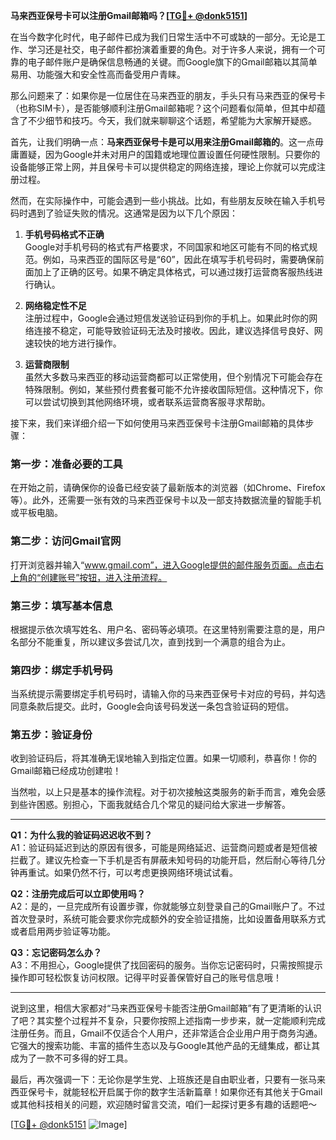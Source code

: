 **马来西亚保号卡可以注册Gmail邮箱吗？[[TG💪+ @donk5151](https://t.me/s/donk5151)]**

在当今数字化时代，电子邮件已成为我们日常生活中不可或缺的一部分。无论是工作、学习还是社交，电子邮件都扮演着重要的角色。对于许多人来说，拥有一个可靠的电子邮件账户是确保信息畅通的关键。而Google旗下的Gmail邮箱以其简单易用、功能强大和安全性高而备受用户青睐。

那么问题来了：如果你是一位居住在马来西亚的朋友，手头只有马来西亚的保号卡（也称SIM卡），是否能够顺利注册Gmail邮箱呢？这个问题看似简单，但其中却蕴含了不少细节和技巧。今天，我们就来聊聊这个话题，希望能为大家解开疑惑。

首先，让我们明确一点：**马来西亚保号卡是可以用来注册Gmail邮箱的**。这一点毋庸置疑，因为Google并未对用户的国籍或地理位置设置任何硬性限制。只要你的设备能够正常上网，并且保号卡可以提供稳定的网络连接，理论上你就可以完成注册过程。

然而，在实际操作中，可能会遇到一些小挑战。比如，有些朋友反映在输入手机号码时遇到了验证失败的情况。这通常是因为以下几个原因：

1. **手机号码格式不正确**  
   Google对手机号码的格式有严格要求，不同国家和地区可能有不同的格式规范。例如，马来西亚的国际区号是“60”，因此在填写手机号码时，需要确保前面加上了正确的区号。如果不确定具体格式，可以通过拨打运营商客服热线进行确认。

2. **网络稳定性不足**  
   注册过程中，Google会通过短信发送验证码到你的手机上。如果此时你的网络连接不稳定，可能导致验证码无法及时接收。因此，建议选择信号良好、网速较快的地方进行操作。

3. **运营商限制**  
   虽然大多数马来西亚的移动运营商都可以正常使用，但个别情况下可能会存在特殊限制。例如，某些预付费套餐可能不允许接收国际短信。这种情况下，你可以尝试切换到其他网络环境，或者联系运营商客服寻求帮助。

接下来，我们来详细介绍一下如何使用马来西亚保号卡注册Gmail邮箱的具体步骤：

### 第一步：准备必要的工具  
在开始之前，请确保你的设备已经安装了最新版本的浏览器（如Chrome、Firefox等）。此外，还需要一张有效的马来西亚保号卡以及一部支持数据流量的智能手机或平板电脑。

### 第二步：访问Gmail官网  
打开浏览器并输入“www.gmail.com”，进入Google提供的邮件服务页面。点击右上角的“创建账号”按钮，进入注册流程。

### 第三步：填写基本信息  
根据提示依次填写姓名、用户名、密码等必填项。在这里特别需要注意的是，用户名部分不能重复，所以建议多尝试几次，直到找到一个满意的组合为止。

### 第四步：绑定手机号码  
当系统提示需要绑定手机号码时，请输入你的马来西亚保号卡对应的号码，并勾选同意条款后提交。此时，Google会向该号码发送一条包含验证码的短信。

### 第五步：验证身份  
收到验证码后，将其准确无误地输入到指定位置。如果一切顺利，恭喜你！你的Gmail邮箱已经成功创建啦！

当然啦，以上只是基本的操作流程。对于初次接触这类服务的新手而言，难免会感到些许困惑。别担心，下面我就结合几个常见的疑问给大家进一步解答。

---

**Q1：为什么我的验证码迟迟收不到？**  
A1：验证码延迟到达的原因有很多，可能是网络延迟、运营商问题或者是短信被拦截了。建议先检查一下手机是否有屏蔽未知号码的功能开启，然后耐心等待几分钟再重试。如果仍然不行，可以考虑更换网络环境试试看。

**Q2：注册完成后可以立即使用吗？**  
A2：是的，一旦完成所有设置步骤，你就能够立刻登录自己的Gmail账户了。不过首次登录时，系统可能会要求你完成额外的安全验证措施，比如设置备用联系方式或者启用两步验证等功能。

**Q3：忘记密码怎么办？**  
A3：不用担心，Google提供了找回密码的服务。当你忘记密码时，只需按照提示操作即可轻松恢复访问权限。记得平时妥善保管好自己的账号信息哦！

---

说到这里，相信大家都对“马来西亚保号卡能否注册Gmail邮箱”有了更清晰的认识了吧？其实整个过程并不复杂，只要你按照上述指南一步步来，就一定能顺利完成注册任务。而且，Gmail不仅适合个人用户，还非常适合企业用户用于商务沟通。它强大的搜索功能、丰富的插件生态以及与Google其他产品的无缝集成，都让其成为了一款不可多得的好工具。

最后，再次强调一下：无论你是学生党、上班族还是自由职业者，只要有一张马来西亚保号卡，就能轻松开启属于你的数字生活新篇章！如果你还有其他关于Gmail或其他科技相关的问题，欢迎随时留言交流，咱们一起探讨更多有趣的话题吧～

[[TG💪+ @donk5151](https://t.me/s/donk5151) ![Image](https://i.postimg.cc/rwNCRYN7/Snipaste-2025-04-30-17-27-05.png)]